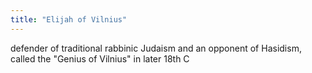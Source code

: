 ```yaml
---
title: "Elijah of Vilnius"
---
```

defender of traditional rabbinic Judaism and an opponent of Hasidism, called the &quot;Genius of Vilnius&quot; in later 18th C

